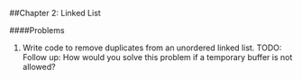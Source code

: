 ##Chapter 2: Linked List

####Problems

1. Write code to remove duplicates from an unordered linked list. TODO: Follow up: How would you solve this problem if a temporary buffer is not allowed?
